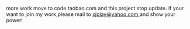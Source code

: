 more work move to code.taobao.com and this project stop update.
if your want to join my work,please mail to xjplay@yahoo.com,and show your power!